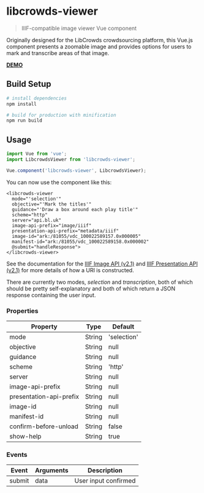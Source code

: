 # libcrowds-viewer

> IIIF-compatible image viewer Vue component

Originally designed for the LibCrowds crowdsourcing platform, this Vue.js 
component presents a zoomable image and provides options for users to mark 
and transcribe areas of that image.

[**DEMO**](https://libcrowds.github.io/libcrowds-viewer/)

## Build Setup

``` bash
# install dependencies
npm install

# build for production with minification
npm run build
```

## Usage

``` js
import Vue from 'vue';
import LibcrowdsViewer from 'libcrowds-viewer';

Vue.component('libcrowds-viewer', LibcrowdsViewer);
```

You can now use the component like this:

``` vue
<libcrowds-viewer
  mode="'selection'"
  objective="'Mark the titles'"
  guidance="'Draw a box around each play title'"
  scheme="http"
  server="api.bl.uk"
  image-api-prefix="image/iiif"
  presentation-api-prefix="metadata/iiif"
  image-id="ark:/81055/vdc_100022589157.0x000005"
  manifest-id="ark:/81055/vdc_100022589158.0x000002"
  @submit="handleResponse">
</libcrowds-viewer>
```

See the documentation for the [IIIF Image API (v2.1)](http://iiif.io/api/image/2.1)
and [IIIF Presentation API (v2.1)](http://iiif.io/api/presentation/2.1/) for 
more details of how a URI is constructed.

There are currently two modes, *selection* and *transcription*, both of which
should be pretty self-explanatory and both of which return a JSON response
containing the user input.

### Properties

| Property                | Type          | Default              |
|-------------------------|---------------|----------------------|
| mode                    | String        | 'selection'          |
| objective               | String        | null                 |
| guidance                | String        | null                 |
| scheme                  | String        | 'http'               |
| server                  | String        | null                 |
| image-api-prefix        | String        | null                 |
| presentation-api-prefix | String        | null                 |
| image-id                | String        | null                 |
| manifest-id             | String        | null                 |
| confirm-before-unload   | String        | false                |
| show-help               | String        | true                 |


### Events

| Event         | Arguments     | Description          |
|---------------|---------------|----------------------|
| submit        | data          | User input confirmed |
